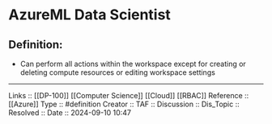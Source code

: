 # AzureML Data Scientist

## Definition:

- Can perform all actions within the workspace except for creating or deleting compute resources or editing workspace settings
---
Links :: [[DP-100]] [[Computer Science]] [[Cloud]] [[RBAC]]
Reference ::  [[Azure]]
Type :: #definition
Creator ::
TAF ::
Discussion ::
Dis_Topic :: 
Resolved ::
Date :: 2024-09-10 10:47